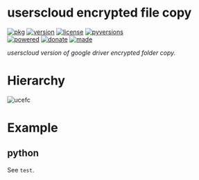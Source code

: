 # userscloud encrypted file copy

<badges>[![pkg](https://img.shields.io/badge/pkg-ucefc-808080.svg)](http://code.foxe6.kozow.com/ucefc/)
[![version](https://img.shields.io/pypi/v/ucefc.svg)](https://pypi.org/project/ucefc/)
[![license](https://img.shields.io/pypi/l/ucefc.svg)](https://pypi.org/project/ucefc/)
[![pyversions](https://img.shields.io/pypi/pyversions/ucefc.svg)](https://pypi.org/project/ucefc/)  
[![powered](https://img.shields.io/badge/Say-Thanks-ddddff.svg)](https://saythanks.io/to/foxe6)
[![donate](https://img.shields.io/badge/Donate-Paypal-0070ba.svg)](https://paypal.me/foxe6)
[![made](https://img.shields.io/badge/Made%20with-PyCharm-red.svg)](https://www.jetbrains.com/pycharm/)
</badges>

<i>userscloud version of google driver encrypted folder copy.</i>

# Hierarchy

![ucefc](http://code.foxe6.kozow.com/ucefc/ucefc.svg)

# Example

## python
See `test`.